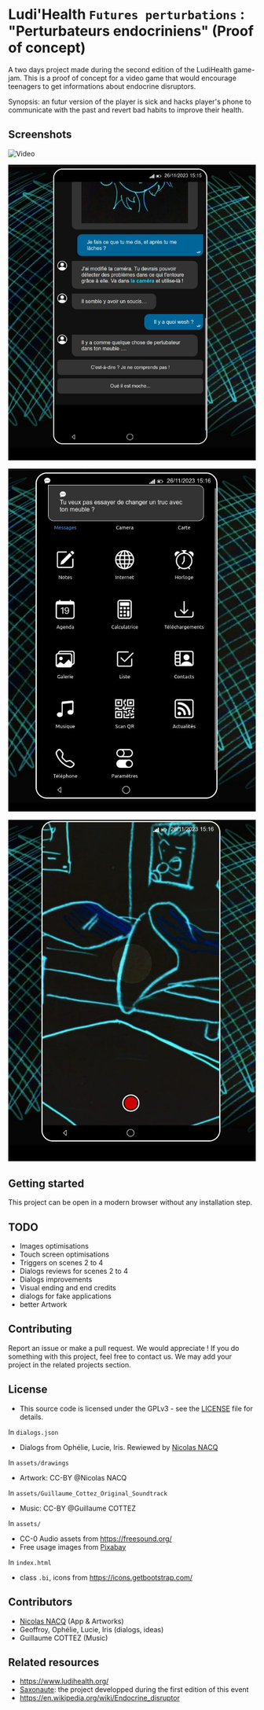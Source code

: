 # Ludi'Health `Futures perturbations` : "Perturbateurs endocriniens" (Proof of concept)

A two days project made during the second edition of the LudiHealth game-jam. This is a proof of concept for a video game that would encourage teenagers to get informations about endocrine disruptors.

Synopsis: an futur version of the player is sick and hacks player's phone to communicate with the past and revert bad habits to improve their health.

## Screenshots

![Video](doc/video.gif)

![Screenshot](doc/capture_1.jpg)

![Screenshot](doc/capture_2.jpg)

![Screenshot](doc/capture_3.jpg)

## Getting started

This project can be open in a modern browser without any installation step.

## TODO

 - Images optimisations
 - Touch screen optimisations
 - Triggers on scenes 2 to 4
 - Dialogs reviews for scenes 2 to 4
 - Dialogs improvements
 - Visual ending and end credits
 - dialogs for fake applications
 - better Artwork

## Contributing

Report an issue or make a pull request. We would appreciate ! If you do something with this project, feel free to contact us. We may add your project in the related projects section.


## License

 - This source code is licensed under the GPLv3 - see the [LICENSE](LICENSE) file for details.

In `dialogs.json`

 - Dialogs from  Ophélie, Lucie, Iris. Rewiewed by [Nicolas NACQ](https://nico.nacq.me)

In `assets/drawings`

 - Artwork: CC-BY @Nicolas NACQ

In `assets/Guillaume_Cottez_Original_Soundtrack`

 - Music: CC-BY @Guillaume COTTEZ 

In `assets/`

 - CC-0 Audio assets from https://freesound.org/ 
 - Free usage images from [Pixabay](https://pixabay.com/)

In `index.html` 

 - class `.bi`, icons from https://icons.getbootstrap.com/


## Contributors

- [Nicolas NACQ](https://nico.nacq.me) (App & Artworks)
- Geoffroy, Ophélie, Lucie, Iris (dialogs, ideas)
- Guillaume COTTEZ (Music)

## Related resources
- https://www.ludihealth.org/
- [Saxonaute](https://gitea.nacq.me/nicolas/ludihealth-efr-poc): the project developped during the first edition of this event
- https://en.wikipedia.org/wiki/Endocrine_disruptor